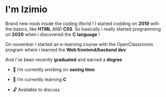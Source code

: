 I'm Izimio
= 

Brand new noob inside the coding World ! I started codding on __2019__ with the basics, like __HTML__ AND __CSS__.
So basically i really started programming on __2020__ when i discovered the __C language__ ! 
 
On november i started an e-learning course with the OpenClassrooms program where i learned the __Web frontend/backend dev__
                        
And i've been recently __graduated__ and earned a __degree__
  
 * 🔭 I’m currently working on  __saving time__ 
   
    
 * 🎈 I’m currently learning  __C__ 
 
 * 🔓 Available to discuss  
 
